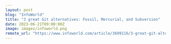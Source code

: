 ```yaml
---
layout: post
blog: "InfoWorld"
title: "3 great Git alternatives: Fossil, Mercurial, and Subversion"
date: 2023-06-21T09:00:00Z
image: images/infoworld.png
remote_url: "https://www.infoworld.com/article/3699116/3-great-git-alternatives-fossil-mercurial-and-subversion.html#tk.rss_applicationdevelopment"
---
```

